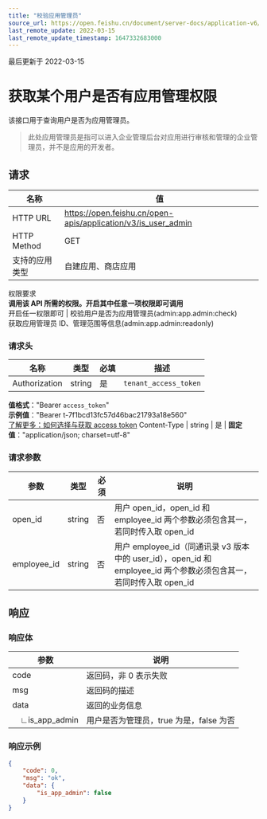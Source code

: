 ```yaml
---
title: "校验应用管理员"
source_url: https://open.feishu.cn/document/server-docs/application-v6/admin/verify-app-admin
last_remote_update: 2022-03-15
last_remote_update_timestamp: 1647332683000
---
```

最后更新于 2022-03-15

# 获取某个用户是否有应用管理权限

该接口用于查询用户是否为应用管理员。
> 此处应用管理员是指可以进入企业管理后台对应用进行审核和管理的企业管理员，并不是应用的开发者。

## 请求
名称 | 值
---|---
HTTP URL | https://open.feishu.cn/open-apis/application/v3/is_user_admin
HTTP Method | GET
支持的应用类型 | 自建应用、商店应用
权限要求  
 **调用该 API 所需的权限。开启其中任意一项权限即可调用**  
开启任一权限即可 | 校验用户是否为应用管理员(admin:app.admin:check)  
获取应用管理员 ID、管理范围等信息(admin:app.admin:readonly)

### 请求头

名称 | 类型 | 必填 | 描述
--- | --- | --- | ---
Authorization | string | 是 | `tenant_access_token`  
**值格式**："Bearer `access_token`"  
**示例值**："Bearer t-7f1bcd13fc57d46bac21793a18e560"  
 [了解更多：如何选择与获取 access token](https://open.feishu.cn/document/uAjLw4CM/ugTN1YjL4UTN24CO1UjN/trouble-shooting/how-to-choose-which-type-of-token-to-use)
Content-Type | string | 是 | **固定值**："application/json; charset=utf-8"

### 请求参数
|参数|类型|必须|说明|
|--|-----|--|----|
|open_id|string|否|用户 open_id，open_id 和 employee_id 两个参数必须包含其一，若同时传入取 open_id|
|employee_id|string|否|用户 employee_id（同通讯录 v3 版本中的 user_id），open_id 和 employee_id 两个参数必须包含其一，若同时传入取 open_id|

## 响应

### 响应体
|参数|说明|
|--|--|
|code|返回码，非 0 表示失败|
|msg|返回码的描述|
|data|返回的业务信息|
|&emsp;∟is_app_admin|用户是否为管理员，true 为是，false 为否|

### 响应示例
```json
{ 
    "code": 0, 
    "msg": "ok", 
    "data": { 
        "is_app_admin": false
    } 
}
```
